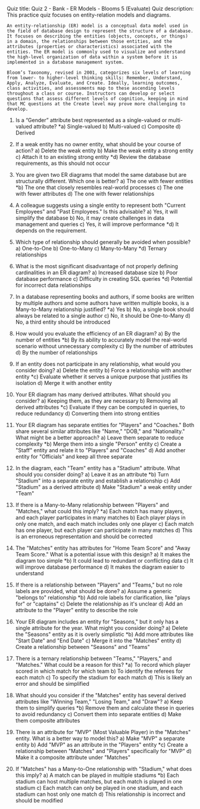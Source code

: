 Quiz title: Quiz 2 - Bank - ER Models - Blooms 5 (Evaluate)
Quiz description: This practice quiz focuses on entity-relation models and diagrams. 

    An entity-relationship (ER) model is a conceptual data model used in the field of database design to represent the structure of a database. It focuses on describing the entities (objects, concepts, or things) in a domain, the relationships between those entities, and the attributes (properties or characteristics) associated with the entities. The ER model is commonly used to visualize and understand the high-level organization of data within a system before it is implemented in a database management system.

    Bloom’s Taxonomy, revised in 2001, categorizes six levels of learning from lower- to higher-level thinking skills: Remember, Understand, Apply, Analyze, Evaluate, and Create. Ideally, learning outcomes, class activities, and assessments map to these ascending levels throughout a class or course. Instructors can develop or select questions that assess different levels of cognition, keeping in mind that MC questions at the Create level may prove more challenging to develop.



1. Is a “Gender” attribute best represented as a single-valued or multi-valued attribute?
*a) Single-valued
b) Multi-valued
c) Composite
d) Derived

2. If a weak entity has no owner entity, what should be your course of action?
a) Delete the weak entity
b) Make the weak entity a strong entity
c) Attach it to an existing strong entity
*d) Review the database requirements, as this should not occur

3. You are given two ER diagrams that model the same database but are structurally different. Which one is better?
a) The one with fewer entities
*b) The one that closely resembles real-world processes
c) The one with fewer attributes
d) The one with fewer relationships

4. A colleague suggests using a single entity to represent both "Current Employees" and "Past Employees." Is this advisable?
a) Yes, it will simplify the database
b) No, it may create challenges in data management and queries
c) Yes, it will improve performance
*d) It depends on the requirement. 

5. Which type of relationship should generally be avoided when possible?
a) One-to-One
b) One-to-Many
c) Many-to-Many
*d) Ternary relationships

6. What is the most significant disadvantage of not properly defining cardinalities in an ER diagram?
a) Increased database size
b) Poor database performance
c) Difficulty in creating SQL queries
*d) Potential for incorrect data relationships

7. In a database representing books and authors, if some books are written by multiple authors and some authors have written multiple books, is a Many-to-Many relationship justified?
*a) Yes
b) No, a single book should always be related to a single author
c) No, it should be One-to-Many
d) No, a third entity should be introduced

8. How would you evaluate the efficiency of an ER diagram?
a) By the number of entities
*b) By its ability to accurately model the real-world scenario without unnecessary complexity
c) By the number of attributes
d) By the number of relationships

9. If an entity does not participate in any relationship, what would you consider doing?
a) Delete the entity
b) Force a relationship with another entity
*c) Evaluate whether it serves a unique purpose that justifies its isolation
d) Merge it with another entity

10. Your ER diagram has many derived attributes. What should you consider?
a) Keeping them, as they are necessary
b) Removing all derived attributes
*c) Evaluate if they can be computed in queries, to reduce redundancy
d) Converting them into strong entities


11. Your ER diagram has separate entities for "Players" and "Coaches." Both share several similar attributes like "Name," "DOB," and "Nationality." What might be a better approach?
a) Leave them separate to reduce complexity
*b) Merge them into a single "Person" entity
c) Create a "Staff" entity and relate it to "Players" and "Coaches"
d) Add another entity for "Officials" and keep all three separate
   
12. In the diagram, each "Team" entity has a "Stadium" attribute. What should you consider doing?
a) Leave it as an attribute
*b) Turn "Stadium" into a separate entity and establish a relationship
c) Add "Stadium" as a derived attribute
d) Make "Stadium" a weak entity under "Team"
   

13. If there is a Many-to-Many relationship between "Players" and "Matches," what could this imply?
*a) Each match has many players, and each player participates in many matches
b) Each player plays in only one match, and each match includes only one player
c) Each match has one player, but each player can participate in many matches
d) This is an erroneous representation and should be corrected
   
14. The "Matches" entity has attributes for "Home Team Score" and "Away Team Score." What is a potential issue with this design?
a) It makes the diagram too simple
*b) It could lead to redundant or conflicting data
c) It will improve database performance
d) It makes the diagram easier to understand
   
15. If there is a relationship between "Players" and "Teams," but no role labels are provided, what should be done?
a) Assume a generic "belongs to" relationship
*b) Add role labels for clarification, like "plays for" or "captains"
c) Delete the relationship as it's unclear
d) Add an attribute to the "Player" entity to describe the role
   
16. Your ER diagram includes an entity for "Seasons," but it only has a single attribute for the year. What might you consider doing?
a) Delete the "Seasons" entity as it is overly simplistic
*b) Add more attributes like "Start Date" and "End Date"
c) Merge it into the "Matches" entity
d) Create a relationship between "Seasons" and "Teams"
   
17. There is a ternary relationship between "Teams," "Players," and "Matches." What could be a reason for this?
*a) To record which player scored in which match for which team
b) To identify the referees for each match
c) To specify the stadium for each match
d) This is likely an error and should be simplified
   
18. What should you consider if the "Matches" entity has several derived attributes like "Winning Team," "Losing Team," and "Draw"?
a) Keep them to simplify queries
*b) Remove them and calculate these in queries to avoid redundancy
c) Convert them into separate entities
d) Make them composite attributes
   
19. There is an attribute for "MVP" (Most Valuable Player) in the "Matches" entity. What is a better way to model this?
a) Make "MVP" a separate entity
b) Add "MVP" as an attribute in the "Players" entity
*c) Create a relationship between "Matches" and "Players" specifically for "MVP"
d) Make it a composite attribute under "Matches"
   
20. If "Matches" has a Many-to-One relationship with "Stadium," what does this imply?
a) A match can be played in multiple stadiums
*b) Each stadium can host multiple matches, but each match is played in one stadium
c) Each match can only be played in one stadium, and each stadium can host only one match
d) This relationship is incorrect and should be modified
    
